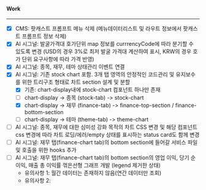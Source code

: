 
#### Work
---
- [x] CMS: 팟캐스트 프롬프트 메뉴 삭제 (메뉴데이터리스트 및 라우트 정보에서 팟캐스트 프롬프트 정보 삭제)
- [x] AI 시그널: 발굴가격대 호가단위 map 정보를 currrencyCode에 따라 분기할 수 있도록 변경 (USD의 경우 3%로 최저 발굴 가격대 계산하여 표시, KRW의 경우 호가 단위 요구사항에 따라 가격 반영)
- [x] AI 시그널: 종목, 재무, 테마 상태관리 이벤트 연결
- [x] AI 시그널: 기존 stock chart 포함. 3개 탭 영역의 안정적인 코드관리 및 유지보수를 위한 트리구조 형태로 차트 section 설계 및 분할
	- [x] 기존: chart-display내에 stock-chart 컴포넌트 하나만 존재
	- [ ] chart-display -> 종목 (stock-tab) -> stock-chart
	- [x] chart-display -> 재무 (finance-tab) -> finance-top-section / finance-bottom-section
	- [ ] chart-display -> 테마 (theme-tab) -> theme-chart
- [ ] AI 시그널: 종목, 재무에 대한 심미성 강화 목적의 차트 CSS 변경 및 해당 컴포넌트 css 변경에 따라 차트 로딩/에러/empty 상태를 표시하는 status card도 함께 변경
- [ ] AI 시그널: 재무 탭(finance-chart tab)의 bottom section에 들어갈 서비스 파일 및 호출을 위한 hooks 추가 
- [ ] AI 시그널: 재무 탭(finance-chart tab)의 bottom section의 영업 이익, 당기 순이익, 매출 총 이익률 꺾은선형 그래프 개발 (legend 제거한 상태)
	- 유의사항 1: 월간 데이터는 존재하지 않음(연간 데이터만 조회)
	- 유의사항 2: 




